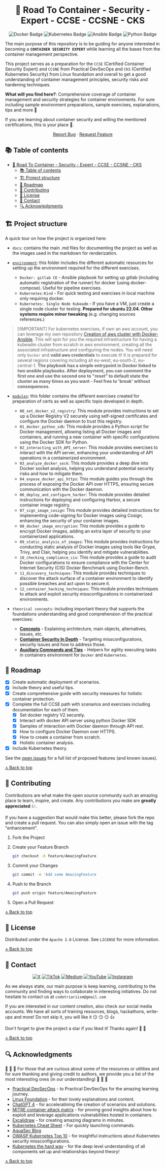 <div align="center">
<!--
  REMEMBER THAT AT THE END OF THE MARKDOWN PAGES, THERE IS A SECTION WITH ALL THE LINKS TO BE MODIFIED OR ADDED NEW.
  This increases readability.
 -->

<!-- PROJECT LOGO -->

# 📝 Road To Container - Security - Expert - CCSE - CCSNE - CKS

<!-- TECNOLOGIES -->

![Docker Badge](https://img.shields.io/badge/Docker-2496ED?logo=docker&logoColor=fff&style=flat)
![Kubernetes Badge](https://img.shields.io/badge/Kubernetes-326CE5?logo=kubernetes&logoColor=fff&style=flat)
![Ansible Badge](https://img.shields.io/badge/Ansible-E00?logo=ansible&logoColor=fff&style=flat)
![Python Badge](https://img.shields.io/badge/Python-3776AB?logo=python&logoColor=fff&style=flat)

</div>

The main purpose of this repository is to be guiding for anyone interested in becoming a **`CONTAINER SECURITY EXPERT`** while learning all the bases from the container management perspective.

This project serves as a preparation for the `CCSE` (Certified Container Security Expert) and `CCSNE` from Practical DevSecOps and `CKS` (Certified Kubernetes Security) from Linux foundation
and overall to get a good understanding of container management principles, security risks and hardening techniques.

**What will you find here?**: Comprehensive coverage of container management and security strategies for container environments. For sure including sample environment preparations, sample exercises, explanations, tips and more 💪

If you are learning about container security and willing the mentioned certifications, this is your place 🫶.

<div align="center">

[Report Bug](https://github.com/Code-Triarii/road-to-container-expert-trainings-security/issues) · [Request Feature](https://github.com/Code-Triarii/road-to-container-expert-trainings-security/issues)

</div>

<!-- TABLE OF CONTENTS -->

## 📚 Table of contents

- [📝 Road To Container - Security - Expert - CCSE - CCSNE - CKS](#-road-to-container---security---expert---ccse---ccsne---cks)
  - [📚 Table of contents](#-table-of-contents)
  - [🏗️ Project structure](#️-project-structure)
  - [📍 Roadmap](#-roadmap)
  - [📎 Contributing](#-contributing)
  - [📃 License](#-license)
  - [👥 Contact](#-contact)
  - [🔍 Acknowledgments](#-acknowledgments)

<!-- PROJECT DETAILS -->

## 🏗️ Project structure

A quick tour on how the project is organized here:

- `docs`: contains the main .md files for documenting the project as well as the images used in the markdown for renderization.

- [`environment`](./environment): this folder includes the different automatic resources for setting up the environment required for the different exercises.

  - `Docker: gitlab CE` - Ansible playbook for setting up gitlab (including automatic registration of the runner) for docker (using docker-compose). Useful for pipeline exercises.
  - `Kubernetes:Kind` - For quick testing and exercises in local machine only requiring docker.
  - `Kubernetes: Single Node Kubeadm` - If you have a VM, just create a single node cluster for testing. **Prepared for ubuntu 22.04. Other systems require minor tweaking** (e.g. changing sources references.)

> \[!IMPORTANT\]
> For kubernetes exercises, if own an aws account, you can leverage my own repository [Creation of aws cluster with Docker-Ansible](https://github.com/paf-triarii/aws-kubeadm-simple-cluster-training). This will spin for you the required infrastructure for having a kubeadm cluster from scratch in aws environment, creating all the associated infrastructure and configuring the nodes. You will need only `Docker` and **valid aws credentials** to execute it! It is prepared for several regions covering including all eu-west, eu-south-2, eu-central-1. **The playbook has a simple entrypoint in Docker linked to two ansible playbooks. After deployment, you can comment the first one and use the second one to "reset" to default state the cluster as many times as you want - Feel free to 'break' without consequences**.

- [`modules`](./modules/): this folder contains the different exercises created for preparation of certs as well as specific topis developed in depth.
  
  - `00_set_docker_v2_registry`: This module provides instructions to set up a Docker Registry V2 securely using self-signed certificates and configure the Docker daemon to trust this registry.
  - `01_docker_python_sdk`: This module provides a Python script for Docker management, allowing listing all Docker images and containers, and running a new container with specific configurations using the Docker SDK for Python.
  - `02_interacting_with_API_server`: This module provides exercises to interact with the API server, enhancing your understanding of API operations in a containerized environment.
  - `03_analyze_docker_sock`: This module provides a deep dive into Docker socket analysis, helping you understand potential security risks and how to mitigate them.
  - `04_expose_docker_api_https`: This module guides you through the process of exposing the Docker API over HTTPS, ensuring secure communication with the Docker daemon.
  - `06_deploy_and_configure_harbor`: This module provides detailed instructions for deploying and configuring Harbor, a secure container image registry.
  - `07_sign_image_cosign`: This module provides detailed instructions for implementing code-signing for Docker images using Cosign, enhancing the security of your container images.
  - `08_docker_image_encryption`: This module provides a guide to encrypt Docker images, adding an extra layer of security to your containerized applications.
  - `09_static_analysis_of_images`: This module provides instructions for conducting static analysis of Docker images using tools like Grype, Trivy, and Clair, helping you identify and mitigate vulnerabilities.
  - `10_checking_compliance_cis`: This module provides a guide to audit Docker configurations to ensure compliance with the Center for Internet Security (CIS) Docker Benchmark using Docker-Bench.
  - `11_discovery_techniques`: This module provides techniques to discover the attack surface of a container environment to identify possible breaches and act upon to secure it.
  - `12_container_hacking_techniques`: This module provides techniques to attack and exploit security missconfigurations in containerized environments.

- `theorical concepts`: including important theory that supports the foundations understanding and good comprehension of the practical exercises:

  - [**Concepts**](concepts.md) - Explaining architecture, main objects, alternatives, issues, etc.
  - [**Container Security In Depth**](container-security-in-depth.md) - Targeting missconfigurations, security issues and how to address those.
  - [**Auxiliary Commands and Tips**](Auxiliary-commands-and-tips.md) - Helpers for agility executing tasks in containers environment for `Docker` and `Kubernetes`.

## 📍 Roadmap

- [x] Create automatic deployment of scenarios.
- [x] Include theory and useful tips.
- [x] Create comprehensive guide with security measures for holistic container protection.
- [x] Complete the full CCSE path with scenarios and exercises including documentation for each of them.
  - [x] Set docker registry V2 securely.
  - [x] Interact with docker API server using python Docker SDK
  - [x] Samples of interaction with Docker daemon through API rest.
  - [x] How to configure Docker Daemon over HTTPS.
  - [x] How to create a container from scratch.
  - [x] Holistic container analysis.
- [x] Include Kubernetes theory.

See the [open issues](https://github.com/Code-Triarii/road-to-container-expert-trainings-security/issues) for a full list of proposed features (and known issues).

[🔝 Back to top](#-road-to-container---security---expert---ccse---ccsne---cks)

<!-- CONTRIBUTING -->

## 📎 Contributing

Contributions are what make the open source community such an amazing place to learn, inspire, and create. Any contributions you make are **greatly appreciated** :chart:.

If you have a suggestion that would make this better, please fork the repo and create a pull request. You can also simply open an issue with the tag "enhancement".

1. Fork the Project

2. Create your Feature Branch

   ```sh
   git checkout -b feature/AmazingFeature
   ```

3. Commit your Changes

   ```sh
   git commit -m 'Add some AmazingFeature
   ```

4. Push to the Branch

   ```sh
   git push origin feature/AmazingFeature
   ```

5. Open a Pull Request

[🔝 Back to top](#-road-to-container---security---expert---ccse---ccsne---cks)

<!-- LICENSE -->

## 📃 License

Distributed under the `Apache 2.0` License. See `LICENSE` for more information.

[🔝 Back to top](#-road-to-container---security---expert---ccse---ccsne---cks)

<!-- CONTACT -->

## 👥 Contact

<div align="center">

[![X](https://img.shields.io/badge/X-%23000000.svg?style=for-the-badge&logo=X&logoColor=white)](https://twitter.com/codetriariism)
[![TikTok](https://img.shields.io/badge/TikTok-%23000000.svg?style=for-the-badge&logo=TikTok&logoColor=white)](https://www.tiktok.com/@codetriariism)
[![Medium](https://img.shields.io/badge/Medium-12100E?style=for-the-badge&logo=medium&logoColor=white)](https://medium.com/@codetriariism)
[![YouTube](https://img.shields.io/badge/YouTube-%23FF0000.svg?style=for-the-badge&logo=YouTube&logoColor=white)](https://www.youtube.com/@CodeTriariiSM)
[![Instagram](https://img.shields.io/badge/Instagram-%23E4405F.svg?style=for-the-badge&logo=Instagram&logoColor=white)](https://www.instagram.com/codetriariismig/)

</div>

As we always state, our main purpose is keep learning, contributing to the community and finding ways to collaborate in interesting initiatives.
Do not hesitate to contact us at `codetriariism@gmail.com`

If you are interested in our content creation, also check our social media accounts. We have all sorts of training resources, blogs, hackathons, write-ups and more!
Do not skip it, you will like it :smirk: :smirk: :smirk: :+1:

Don't forget to give the project a star if you liked it! Thanks again! :star2: :yellow_heart:

[🔝 Back to top](#-road-to-container---security---expert---ccse---ccsne---cks)

<!-- ACKNOWLEDGMENTS -->

## 🔍 Acknowledgments

:100: :100: :100: For those that are curious about some of the resources or utilities and for sure thanking and giving credit to authors, we provide you a list of the most interesting ones (in our understanding) :100: :100: :100:

- [Practical DevSecOps](https://www.practical-devsecops.com/) - to Practical DevSecOps for the amazing learning journey.
- [Linux Foundation](https://trainingportal.linuxfoundation.org/courses/certified-kubernetes-security-specialist-cks) - for their lovely explanations and content.
- [ChatGPT 4](https://chat.openai.com/) - for acceleratining the creation of scenarios and solutions.
- [MITRE container attack matrix](https://attack.mitre.org/matrices/enterprise/containers/) - for proving good insights about how to exploit and leverage applications vulnerabilities hosted in containers.
- [Excalidraw](https://excalidraw.com/) - for creating amazing diagrams in minutes.
- [Kubernetes Cheat Sheet](https://kubernetes.io/docs/reference/kubectl/quick-reference/) - For quickly launching commands.
- [AquaSec Blog](https://www.aquasec.com/blog/mitre-attack-framework-for-containers/)
- [OWASP Kubernetes Top 10](https://owasp.org/www-project-kubernetes-top-ten/) - for insightful instructions about Kubernetes security missconfigurations.
- [Kubernetes the hard way](https://github.com/kelseyhightower/kubernetes-the-hard-way) - for the deep level understanding of all components set up and relationships beyond theory!

[🔝 Back to top](#-road-to-container---security---expert---ccse---ccsne---cks)
